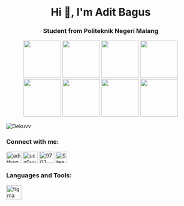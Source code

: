 <h1 align="center">Hi 👋, I'm Adit Bagus</h1>
<h3 align="center">Student from Politeknik Negeri Malang</h3>

<p align="center">
  <img width="100" src="https://media.tenor.com/Iz-P5CAP_BcAAAAM/me-too.gif"/>
  <img width="100" src="https://media.tenor.com/Iz-P5CAP_BcAAAAM/me-too.gif"/>
  <img width="100" src="https://media.tenor.com/Iz-P5CAP_BcAAAAM/me-too.gif"/>
  <img width="100" src="https://media.tenor.com/Iz-P5CAP_BcAAAAM/me-too.gif"/>
  <img width="100" src="https://media.tenor.com/Iz-P5CAP_BcAAAAM/me-too.gif"/>
  <img width="100" src="https://media.tenor.com/Iz-P5CAP_BcAAAAM/me-too.gif"/>
  <img width="100" src="https://media.tenor.com/Iz-P5CAP_BcAAAAM/me-too.gif"/>
  <img width="100" src="https://media.tenor.com/Iz-P5CAP_BcAAAAM/me-too.gif"/>
</p>

<p align="left"> <img src="https://komarev.com/ghpvc/?username=Dekuvv&label=Profile%20views&color=0e75b6&style=flat" alt="Dekuvv" /> </p>

<h3 align="left">Connect with me:</h3>
<p align="left">
<a href="https://instagram.com/aditbagus85" target="blank"><img align="center" src="https://raw.githubusercontent.com/rahuldkjain/github-profile-readme-generator/master/src/images/icons/Social/instagram.svg" alt="aditbagus85" height="30" width="40" /></a>
<a href="https://www.youtube.com/@aditbagus85" target="blank"><img align="center" src="https://raw.githubusercontent.com/rahuldkjain/github-profile-readme-generator/master/src/images/icons/Social/youtube.svg" alt="ucx0yu-bl_3z41patpmozvtg" height="30" width="40" /></a>
<a href="https://discord.gg/Dekuw#9703" target="blank"><img align="center" src="https://raw.githubusercontent.com/rahuldkjain/github-profile-readme-generator/master/src/images/icons/Social/discord.svg" alt="9703" height="30" width="40" /></a>
   <a href="https://steamcommunity.com/profiles/76561198837283239/"><img align="center" src="https://upload.wikimedia.org/wikipedia/commons/thumb/8/83/Steam_icon_logo.svg/768px-Steam_icon_logo.svg.png" height="30" width="30" alt="Steam"/></a>
</p>

<h3 align="left">Languages and Tools:</h3>
<p align="left"> <a href="https://www.figma.com/" target="_blank" rel="noreferrer"> <img src="https://www.vectorlogo.zone/logos/figma/figma-icon.svg" alt="figma" width="40" height="40"/> </a> </p>

